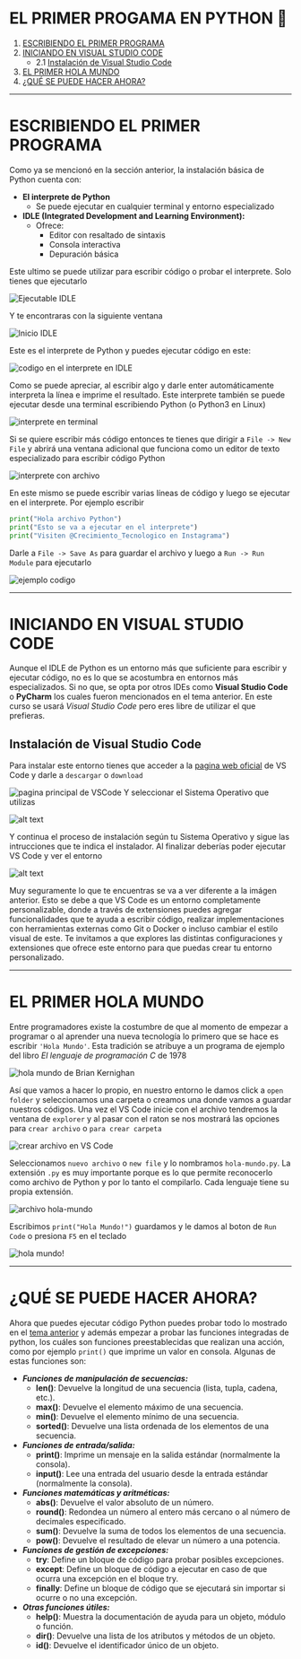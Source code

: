 # EL PRIMER PROGAMA EN PYTHON 🐍
1. [ESCRIBIENDO EL PRIMER PROGRAMA](#escribiendo-el-primer-programa)
2. [INICIANDO EN VISUAL STUDIO CODE](#iniciando-en-visual-studio-code)
   - 2.1 [Instalación de Visual Studio Code](#instalación-de-visual-studio-code)
3. [EL PRIMER HOLA MUNDO](#el-primer-hola-mundo)
4. [¿QUÉ SE PUEDE HACER AHORA?](#qué-se-puede-hacer-ahora)
---

# ESCRIBIENDO EL PRIMER PROGRAMA
Como ya se mencionó en la sección anterior, la instalación básica de Python cuenta con: 
- **El interprete de Python**
  - Se puede ejecutar en cualquier terminal y entorno especializado 
- **IDLE (Integrated Development and Learning Environment):**
   - Ofrece:
     - Editor con resaltado de sintaxis
     - Consola interactiva
     - Depuración básica

Este ultimo se puede utilizar para escribir código o probar el interprete. Solo tienes que ejecutarlo 

![Ejecutable IDLE](media/ejecutable-IDLE.png)

Y te encontraras con la siguiente ventana

![Inicio IDLE](media/IDLE-inicio.png)

Este es el interprete de Python y puedes ejecutar código en este:

![codigo en el interprete en IDLE](media/interprete-IDLE.png)

Como se puede apreciar, al escribir algo y darle enter automáticamente interpreta la línea e imprime el resultado. 
Este interprete también se puede ejecutar desde una terminal escribiendo Python (o Python3 en Linux)

![interprete en terminal](media/interprete-cmd.png)

Si se quiere escribir más código entonces te tienes que dirigir a `File -> New File` y abrirá una ventana adicional que funciona como un editor de texto especializado para escribir código Python

![interprete con archivo](media/interprete-mas-archivo.png)

En este mismo se puede escribir varias líneas de código y luego se ejecutar en el interprete. Por ejemplo escribir 

```PYTHON
print("Hola archivo Python")
print("Esto se va a ejecutar en el interprete")
print("Visiten @Crecimiento_Tecnologico en Instagrama")
```

Darle a `File -> Save As` para guardar el archivo y luego a `Run -> Run Module` para ejecutarlo

![ejemplo codigo](media/ejemplo-codigo.png)

---

# INICIANDO EN VISUAL STUDIO CODE
Aunque el IDLE de Python es un entorno más que suficiente para escribir y ejecutar código, no es lo que se acostumbra en entornos más especializados. Si no que, se opta por otros IDEs como **Visual Studio Code** o **PyCharm** los cuales fueron mencionados en el tema anterior. En este curso se usará *Visual Studio Code* pero eres libre de utilizar el que prefieras.

## Instalación de Visual Studio Code
Para instalar este entorno tienes que acceder a la [pagina web oficial](https://code.visualstudio.com/) de VS Code y darle a `descargar` o `download`

 ![pagina principal de VSCode](media/pagina-vs-code.png)
 Y seleccionar el Sistema Operativo que utilizas

 ![alt text](media/descarga-visual-studio-code.png)

 Y continua el proceso de instalación según tu Sistema Operativo y sigue las intrucciones que te indica el instalador. 
 Al finalizar deberías poder ejecutar VS Code y ver el entorno
 
 ![alt text](media/vs-code-inicio.png)

Muy seguramente lo que te encuentras se va a ver diferente a la imágen anterior. Esto se debe a que VS Code es un entorno completamente personalizable, donde a través de extensiones puedes agregar funcionalidades que te ayuda a escribir código, realizar implementaciones con herramientas externas como Git o Docker o incluso cambiar el estilo visual de este. 
Te invitamos a que explores las distintas configuraciones y extensiones que ofrece este entorno para que puedas crear tu entorno personalizado.

---

# EL PRIMER HOLA MUNDO
Entre programadores existe la costumbre de que al momento de empezar a programar o al aprender una nueva tecnología lo primero que se hace es escribir `'Hola Mundo'`. Esta tradición se atribuye a un programa de ejemplo del libro *El lenguaje de programación C* de 1978

![hola mundo de Brian Kernighan](media/hello-world.png)

Así que vamos a hacer lo propio, en nuestro entorno le damos click a `open folder` y seleccionamos una carpeta o creamos una donde vamos a guardar nuestros códigos. Una vez el VS Code inicie con el archivo tendremos la ventana de `explorer` y al pasar con el raton se nos mostrará las opciones para `crear archivo` o `para crear carpeta`

![crear archivo en VS Code](media/new-file.png)

Seleccionamos `nuevo archivo` o `new file` y lo nombramos `hola-mundo.py`. La extensión `.py` es muy importante porque es lo que permite reconocerlo como archivo de Python y por lo tanto el compilarlo. Cada lenguaje tiene su propia extensión.

![archivo hola-mundo](media/archivo-hola-mundo.png)

Escribimos `print("Hola Mundo!")` guardamos y le damos al boton de `Run Code` o presiona `F5` en el teclado

![hola mundo!](media/hola-mundo.png)

---

# ¿QUÉ SE PUEDE HACER AHORA?
Ahora que puedes ejecutar código Python puedes probar todo lo mostrado en el [tema anterior](../Tema2/) y además empezar a probar las funciones integradas de python, los cuáles son funciones preestablecidas que realizan una acción, como por ejemplo `print()` que imprime un valor en consola. Algunas de estas funciones son:

- ***Funciones de manipulación de secuencias:***
  - **len()**: Devuelve la longitud de una secuencia (lista, tupla, cadena, etc.).
  - **max()**: Devuelve el elemento máximo de una secuencia.
  -  **min()**: Devuelve el elemento mínimo de una secuencia.
  -  **sorted()**: Devuelve una lista ordenada de los elementos de una secuencia.
- ***Funciones de entrada/salida:***
  -  **print()**: Imprime un mensaje en la salida estándar (normalmente la consola).
  -  **input()**: Lee una entrada del usuario desde la entrada estándar (normalmente la consola).
- ***Funciones matemáticas y aritméticas:***
  -  **abs()**: Devuelve el valor absoluto de un número.
  -  **round()**: Redondea un número al entero más cercano o al número de decimales especificado.
  -  **sum()**: Devuelve la suma de todos los elementos de una secuencia.
  -  **pow()**: Devuelve el resultado de elevar un número a una potencia.
- ***Funciones de gestión de excepciones:***
  -  **try**: Define un bloque de código para probar posibles excepciones.
  -  **except**: Define un bloque de código a ejecutar en caso de que ocurra una excepción en el bloque try.
  -  **finally**: Define un bloque de código que se ejecutará sin importar si ocurre o no una excepción.
- ***Otras funciones útiles:***
  -  **help()**: Muestra la documentación de ayuda para un objeto, módulo o función.
  -  **dir()**: Devuelve una lista de los atributos y métodos de un objeto.
  -  **id()**: Devuelve el identificador único de un objeto.

